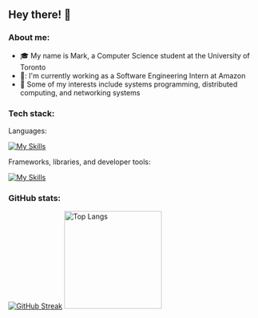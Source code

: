 ## Hey there! 👋

### About me:
- :mortar_board: My name is Mark, a Computer Science student at the University of Toronto
- 🏢: I'm currently working as a Software Engineering Intern at Amazon
- :star_struck: Some of my interests include systems programming, distributed computing, and networking systems

### Tech stack:
Languages:

  [![My Skills](https://skillicons.dev/icons?i=py,c,cpp,js,ts,java,html,r,bash,ruby)](https://skillicons.dev)

Frameworks, libraries, and developer tools:

  [![My Skills](https://skillicons.dev/icons?i=react,nodejs,express,git,gcp,firebase,docker,aws,mysql,kafka)](https://skillicons.dev)

### GitHub stats:

[![GitHub Streak](https://github-readme-streak-stats.herokuapp.com?user=mark-hn&theme=dark&mode=weekly&hide_border=true)](https://git.io/streak-stats)
<img src="https://github-readme-stats.vercel.app/api/top-langs/?username=mark-hn&layout=donut&bg_color=151515&text_color=ffffff&hide_border=true" alt="Top Langs" style="height: 195px;">
